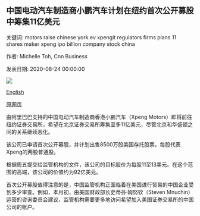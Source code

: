## 中国电动汽车制造商小鹏汽车计划在纽约首次公开募股中筹集11亿美元

关键词: motors raise chinese york ev xpengit regulators firms plans 11 shares maker xpeng ipo billion company stock china

作者: Michelle Toh, Cnn Business

发表日期: 2020-08-24 00:00:00

![](https://cdn.cnn.com/cnnnext/dam/assets/200823234928-xpeng-motors-ipo-file-super-tease.jpg)

[English](Xpeng%20Motors%2C%20an%20EV%20maker%20in%20China%2C%20plans%20to%20raise%20%241.1%20billion%20in%20New%20York%20IPO.md)

[原网页](https://edition.cnn.com/2020/08/24/investing/xpeng-motors-ipo-new-york-intl-hnk/index.html)

由阿里巴巴支持的中国电动汽车制造商香港小鹏汽车（Xpeng Motors）即将前往纽约证券交易所，希望在北京证券交易所筹集至多11亿美元，尽管北京和华盛顿之间的关系继续恶化。

该公司已申请首次公开募股，并计划出售8500万股美国存托股票，每股代表Xpeng的两股普通股。

根据周五提交给监管机构的文件，该公司的目标股价为每股11至13美元。在这个范围的高端，该公司的价值约为92亿美元。

首次公开募股值得注意的是，中国监管机构正面临着在美国进行贸易的中国企业受到多少审查。例如，本月初，由美国财政部长史蒂芬·姆努钦（Steven Mnuchin）运营的咨询委员会建议，监管机构需要更多地访问希望加入美国证券交易所的中国公司的账户。